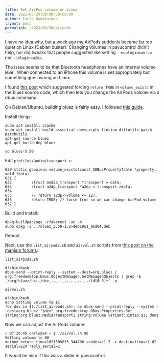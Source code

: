 ```yaml
---
title: Set AirPod volume on Linux
date: 2021-05-20T00:00:00+00:00
author: Carlo Hamalainen
layout: post
permalink: /2021/05/20/airpods
---
```


I have no idea why, but a week ago my AirPods suddenly became far too quiet on Linux (Debian buster). 
Changing volumes in pavucontrol didn't help, nor did tweaks that people suggested like setting
``--noplugin=avrcp`` nor ``--plugin=a2dp``.

The issue seems to be that Bluetooth headphones have an internal volume level. When connected to an iPhone this 
volume is set appropriately but something goes wrong on Linux.

I found [this post](https://unix.stackexchange.com/questions/437468/bluetooth-headset-volume-too-low-only-in-arch/562381#562381) which suggested forcing ``return TRUE`` in ``volume_exists`` in the bluez source code,
which then lets you change the AirPods volume via a dbus command.

On Debian/Ubuntu, building bluez is fairly easy. I followed [this guide](https://www.blog.willandnora.com/2017/08/06/build-bluez-5-46-yourself-for-your-debian-jessie/).

Install things:

    sudo apt install ccache
    sudo apt install build-essential devscripts lintian diffutils patch patchutils
    apt-get source bluez
    apt-get build-dep bluez

    cd bluez-5.50

Edit ``profiles/audio/transport.c``:

    630 static gboolean volume_exists(const GDBusPropertyTable *property, void *data)
    631 {
    632         struct media_transport *transport = data;
    633         struct a2dp_transport *a2dp = transport->data;
    634
    635         // return a2dp->volume <= 127;
    636         return TRUE; // force true so we can change AirPod volume
    637 }

Build and install:

    dpkg-buildpackage -rfakeroot -uc -b
    sudo dpkg -i ../bluez_5.50-1.2~deb10u1_amd64.deb

Reboot.

Next, use the ``list_airpods.sh`` and ``airvol.sh`` scripts from
[this post on the manjaro forums](https://archived.forum.manjaro.org/t/airpods-pro-max-volume-too-low/146508/5):

``list_airpods.sh``

    #!/bin/bash
    dbus-send --print-reply --system --dest=org.bluez / org.freedesktop.DBus.ObjectManager.GetManagedObjects | grep -E '/org/bluez/hci./dev_.._.._.._.._.._../fd[0-9]+' -o

``airvol.sh``

    #!/bin/bash
    echo Setting volume to $1
    for dev in $(./list_airpods.sh); do dbus-send --print-reply --system --dest=org.bluez "$dev" org.freedesktop.DBus.Properties.Set string:org.bluez.MediaTransport1 string:Volume variant:uint16:$1; done

Now we can adjust the AirPods volume!

    ✓ 07:20:45 carlo@x4 ~ $ ./airvol.sh 90
    Setting volume to 90
    method return time=1621509655.344706 sender=:1.7 -> destination=:1.82 serial=220 reply_serial=2

It would be nice if this was a slider in pavucontrol.
